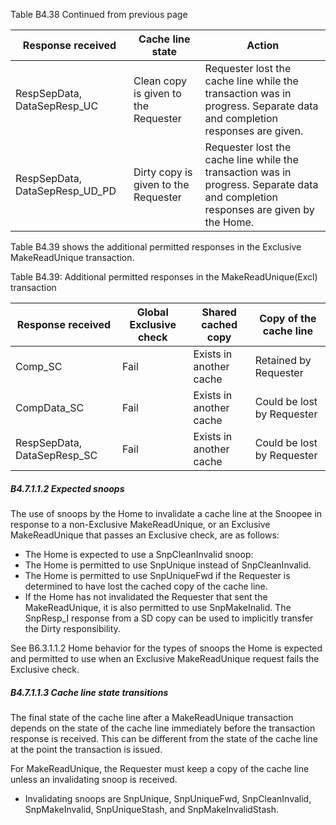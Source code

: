 Table B4.38 Continued from previous page

| Response received                | Cache line state                     | Action                                                                                                                             |
|----------------------------------|--------------------------------------|------------------------------------------------------------------------------------------------------------------------------------|
| RespSepData, DataSepResp\_UC     | Clean copy is given to the Requester | Requester lost the cache line while the transaction was in progress. Separate data and completion responses are given.             |
| RespSepData, DataSepResp\_UD\_PD | Dirty copy is given to the Requester | Requester lost the cache line while the transaction was in progress. Separate data and completion responses are given by the Home. |

Table B4.39 shows the additional permitted responses in the Exclusive MakeReadUnique transaction.

Table B4.39: Additional permitted responses in the MakeReadUnique(Excl) transaction

| Response received            | Global Exclusive check | Shared cached copy      | Copy of the cache line     |
|------------------------------|------------------------|-------------------------|----------------------------|
| Comp\_SC                     | Fail                   | Exists in another cache | Retained by Requester      |
| CompData\_SC                 | Fail                   | Exists in another cache | Could be lost by Requester |
| RespSepData, DataSepResp\_SC | Fail                   | Exists in another cache | Could be lost by Requester |

##### B4.7.1.1.2 Expected snoops

The use of snoops by the Home to invalidate a cache line at the Snoopee in response to a non-Exclusive MakeReadUnique, or an Exclusive MakeReadUnique that passes an Exclusive check, are as follows:

- The Home is expected to use a SnpCleanInvalid snoop:
- The Home is permitted to use SnpUnique instead of SnpCleanInvalid.
- The Home is permitted to use SnpUniqueFwd if the Requester is determined to have lost the cached copy of the cache line.
- If the Home has not invalidated the Requester that sent the MakeReadUnique, it is also permitted to use SnpMakeInalid. The SnpResp\_I response from a SD copy can be used to implicitly transfer the Dirty responsibility.

See B6.3.1.1.2 Home behavior for the types of snoops the Home is expected and permitted to use when an Exclusive MakeReadUnique request fails the Exclusive check.

##### B4.7.1.1.3 Cache line state transitions

The final state of the cache line after a MakeReadUnique transaction depends on the state of the cache line immediately before the transaction response is received. This can be different from the state of the cache line at the point the transaction is issued.

For MakeReadUnique, the Requester must keep a copy of the cache line unless an invalidating snoop is received.

- Invalidating snoops are SnpUnique, SnpUniqueFwd, SnpCleanInvalid, SnpMakeInvalid, SnpUniqueStash, and SnpMakeInvalidStash.